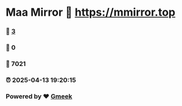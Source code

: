 # Maa Mirror :link: https://mmirror.top 
### :page_facing_up: [3](https://mmirror.top/tag.html) 
### :speech_balloon: 0 
### :hibiscus: 7021 
### :alarm_clock: 2025-04-13 19:20:15 
### Powered by :heart: [Gmeek](https://github.com/Meekdai/Gmeek)
